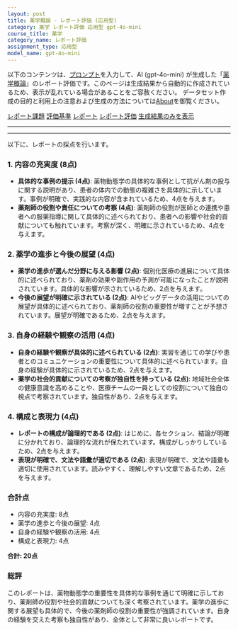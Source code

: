 ```yaml
---
layout: post
title: 薬学概論 - レポート評価 (応用型)
category: 薬学 レポート評価 応用型 gpt-4o-mini
course_title: 薬学
category_name: レポート評価
assignment_type: 応用型
model_name: gpt-4o-mini
---
```


以下のコンテンツは、[プロンプト](https://github.com/takedatoshiyuki/synthetic_assignments/tree/main/generated/薬学/gpt-4o-mini/prompt_レポート評価-応用型.md)を入力して、AI (gpt-4o-mini) が生成した「[薬学概論](/contents/薬学/)」のレポート評価です。このページは生成結果から自動的に作成されているため、表示が乱れている場合があることをご容赦ください。
データセット作成の目的と利用上の注意および生成の方法については[About](/About)を御覧ください。

[レポート課題](../レポート課題-応用型)
[評価基準](../評価基準-応用型)
[レポート](../レポート-応用型)
[レポート評価](../レポート評価-応用型)
[生成結果のみを表示](https://github.com/takedatoshiyuki/synthetic_assignments/tree/main/generated/薬学/gpt-4o-mini/レポート評価-応用型.md)
  

***
***
  
以下に、レポートの採点を行います。

### 1. 内容の充実度 (8点)
- **具体的な事例の提示 (4点)**: 薬物動態学の具体的な事例として抗がん剤の投与に関する説明があり、患者の体内での動態の複雑さを具体的に示しています。事例が明確で、実践的な内容が含まれているため、4点を与えます。
- **薬剤師の役割や責任についての考察 (4点)**: 薬剤師の役割が医師との連携や患者への服薬指導に関して具体的に述べられており、患者への影響や社会的貢献についても触れています。考察が深く、明確に示されているため、4点を与えます。

### 2. 薬学の進歩と今後の展望 (4点)
- **薬学の進歩が選んだ分野に与える影響 (2点)**: 個別化医療の進展について具体的に述べられており、薬剤の効果や副作用の予測が可能になったことが説明されています。具体的な影響が示されているため、2点を与えます。
- **今後の展望が明確に示されている (2点)**: AIやビッグデータの活用についての展望が具体的に述べられており、薬剤師の役割の重要性が増すことが予想されています。展望が明確であるため、2点を与えます。

### 3. 自身の経験や観察の活用 (4点)
- **自身の経験や観察が具体的に述べられている (2点)**: 実習を通じての学びや患者とのコミュニケーションの重要性について具体的に述べられています。自身の経験が具体的に示されているため、2点を与えます。
- **薬学の社会的貢献についての考察が独自性を持っている (2点)**: 地域社会全体の健康意識を高めることや、医療チームの一員としての役割について独自の視点で考察されています。独自性があり、2点を与えます。

### 4. 構成と表現力 (4点)
- **レポートの構成が論理的である (2点)**: はじめに、各セクション、結論が明確に分かれており、論理的な流れが保たれています。構成がしっかりしているため、2点を与えます。
- **表現が明確で、文法や語彙が適切である (2点)**: 表現が明確で、文法や語彙も適切に使用されています。読みやすく、理解しやすい文章であるため、2点を与えます。

### 合計点
- 内容の充実度: 8点
- 薬学の進歩と今後の展望: 4点
- 自身の経験や観察の活用: 4点
- 構成と表現力: 4点

**合計: 20点**

### 総評
このレポートは、薬物動態学の重要性を具体的な事例を通じて明確に示しており、薬剤師の役割や社会的貢献についても深く考察されています。薬学の進歩に関する展望も具体的で、今後の薬剤師の役割の重要性が強調されています。自身の経験を交えた考察も独自性があり、全体として非常に良いレポートです。
